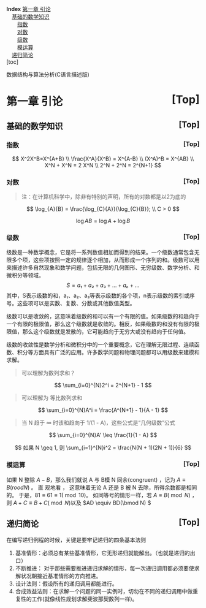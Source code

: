<a name="index">**Index**</a>
<a href="#0"> 第一章 引论</a>  
&emsp;<a href="#1">基础的数学知识</a>  
&emsp;&emsp;<a href="#2">指数</a>  
&emsp;&emsp;<a href="#3">对数</a>  
&emsp;&emsp;<a href="#4">级数</a>  
&emsp;&emsp;<a href="#5">模运算</a>  
&emsp;<a href="#6">递归简论</a>  
[toc]

数据结构与算法分析(C语言描述版)

# <a name="0"> 第一章 引论</a><a style="float:right;text-decoration:none;" href="#index">[Top]</a>

## <a name="1">基础的数学知识</a><a style="float:right;text-decoration:none;" href="#index">[Top]</a>

### <a name="2">指数</a><a style="float:right;text-decoration:none;" href="#index">[Top]</a>

$$
X^2X^B=X^{A+B} \\
\frac{X^A}{X^B} = X^{A-B} \\
(X^A)^B = X^{AB} \\
X^N + X^N = 2 X^N \\
2^N + 2^N = 2^{N+1}
$$

### <a name="3">对数</a><a style="float:right;text-decoration:none;" href="#index">[Top]</a>

> 注：在计算机科学中，除非有特别的声明，所有的对数都是以2为底的

$$
\log_{A}{B} = \frac{\log_{C}{A}}{\log_{C}{B}}; \\
C > 0
$$

$$
\log{AB} = \log{A} + \log{B}
$$

### <a name="4">级数</a><a style="float:right;text-decoration:none;" href="#index">[Top]</a>

级数是一种数学概念，它是将一系列数值相加而得到的结果。一个级数通常包含无限多个项，这些项按照一定的规律逐个相加，从而形成一个序列的和。级数可以用来描述许多自然现象和数学问题，包括无限的几何图形、无穷级数、数学分析、和微积分等领域。
$$
S = a₁ + a₂ + a₃ + ... + aₙ + ...
$$
其中，S表示级数的和，a₁、a₂、a₃等表示级数的各个项，n表示级数的索引或序号。这些项可以是实数、复数、分数或其他数值类型。

级数可以是收敛的，这意味着级数的和可以有一个有限的值。如果级数的和趋向于一个有限的极限值，那么这个级数就是收敛的。相反，如果级数的和没有有限的极限值，那么这个级数就是发散的，它可能趋向于无穷大或没有趋向于任何值。

级数的收敛性是数学分析和微积分中的一个重要概念，它在理解无限过程、连续函数、积分等方面具有广泛的应用。许多数学问题和物理问题都可以用级数来建模和求解。

> 可以理解为数列求和？

$$
\sum_{i=0}^{N}2^i = 2^{N+1} - 1
$$

> 可以理解为 等比数列求和

$$
\sum_{i=0}^{N}A^i = \frac{A^{N+1} - 1}{A - 1}
$$

> 当 N 趋于 ∞ 时该和趋向于 1/(1 - A)，这些公式是“几何级数”公式

$$
\sum_{i=0}^{N}A' \leq \frac{1}{1 - A}
$$

$$
如果 N \geq 1, 则 \sum_{i=1}^{N}i^2 = \frac{N(N + 1)(2N + 1)}{6}
$$



### <a name="5">模运算</a><a style="float:right;text-decoration:none;" href="#index">[Top]</a>

如果 N 整除 $A - B$，那么我们就说 A 与 B模 N 同余(congruent) ，记为   $A \equiv B(rood N)$  。 直
观地看 ， 这意味着无论 A 还是 B 被 N 去除，所得余数都是相同的。 于是，$81\equiv 61 \equiv 1 (\bmod10)$。
如同等号的情形一样，若 $A \equiv B(\bmod N)$ ，则 $A + C \equiv B + C(\bmod N)$以及 $AD \equiv BD(\bmod N) $

## <a name="6">递归简论</a><a style="float:right;text-decoration:none;" href="#index">[Top]</a>

在编写递归例程的时候，关键是要牢记递归的四条基本法则

1. 基准情形：必须总有某些基准情形，它无形递归就能解出。（也就是递归的出口）
2. 不断推进： 对于那些需要推进递归求解的情形，每一次递归调用都必须要使求解状况朝接近基准情形的方向推进。
3. 设计法则：假设所有的递归调用都能进行。
4. 合成效益法则：在求解一个问题的同一实例时，切勿在不同的递归调用中做重复性的工作(就像线性规划求解斐波那契数列一样)。